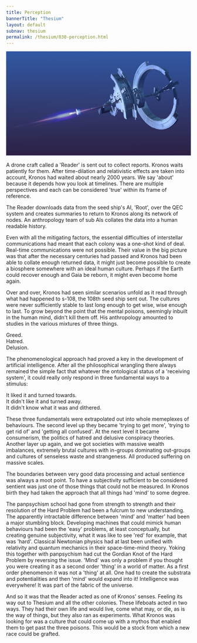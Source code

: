 ```yaml
---
title: Perception 
bannerTitle: "Thesium" 
layout: default 
subnav: thesium 
permalink: /thesium/030-perception.html
---
```

![planet buster - capn-damo deviantart.com](/assets/images/Thesium/planet-buster.jpg)

A drone craft called a 'Reader' is sent out to collect reports. Kronos
waits patiently for them. After time-dilation and relativistic effects
are taken into account, Kronos had waited about nearly 2000 years. We say 'about'
because it depends how you look at timelines. There are multiple
perspectives and each can be considered 'true' within its frame of
reference.  

The Reader downloads data from the seed ship's AI, 'Root', over the QEC
system and creates summaries to return to Kronos along its network of
nodes. An anthropology team of sub AIs collates the data into a human
readable history.  

Even with all the mitigating factors, the essential difficulties of
interstellar communications had meant that each colony was a one-shot
kind of deal. Real-time communications were not possible. Their value in
the big picture was that after the necessary centuries had passed and
Kronos had been able to collate enough returned data, it might just
become possible to create a biosphere somewhere with an ideal human
culture. Perhaps if the Earth could recover enough and Gaia be reborn,
it might even become home again.

Over and over, Kronos had seen similar scenarios unfold as it read through what
had happened to s-108, the 108th seed ship sent out. The cultures were never
sufficiently stable to last long enough to get wise, wise enough to last. To
grow beyond the point that the mental poisons, seemingly inbuilt in the
human mind, didn't kill them off. His anthropology amounted to studies in the
various mixtures of three things.

Greed.  
Hatred.  
Delusion.  

The phenomenological approach had proved a key in the development of
artificial intelligence. After all the philosophical wrangling there
always remained the simple fact that whatever the ontological status of
a 'receiving system', it could really only respond in three fundamental
ways to a stimulus:  

It liked it and turned towards.  
It didn't like it and turned away.  
It didn't know what it was and dithered.  

These three fundamentals were extrapolated out into whole memeplexes of
behaviours. The second level up they became 'trying to get more', 'trying to
get rid of' and 'getting all confused'. At the next level it became
consumerism, the politics of hatred and delusive conspiracy theories. Another
layer up again, and we got societies with massive wealth imbalances, extremely
brutal cultures with in-groups dominating out-groups and cultures of senseless
waste and strangeness. All produced suffering on massive scales.

The boundaries between very good data processing and actual sentience was
always a moot point. To have a subjectivity sufficient to be considered
sentient was just one of those things that could not be measured. In Kronos
birth they had taken the approach that all things had 'mind' to some degree.  

The panpsychism school had gone from strength to strength and their resolution
of the Hard Problem had been a fulcrum to new understanding. The apparently
intractable difference between 'mind' and 'matter' had been a major stumbling
block. Developing machines that could mimick human behaviours had been the
'easy' problems, at least conceptually, but creating genuine subjectivity, what
it was like to see 'red' for example, that was 'hard'. Classical Newtonian
physics had at last been unified with relativity and quantum mechanics in their
space-time-mind theory. Yoking this together with panpsychism had cut the
Gordian Knot of the Hard Problem by reversing the issue. 'Mind' was only a
problem if you thought you were creating it as a second order 'thing' in a
world of matter. As a first order phenomenon it was not a 'thing' at all. One
had to create the substrata and potentialities and then 'mind' would expand
into it! Intelligence was everywhere! It was part of the fabric of the
universe. 

And so it was that the Reader acted as one of Kronos' senses. Feeling its way
out to Thesium and all the other colonies. These lifeboats acted in two ways.
They had their own life and would live, come what may, or die, as is the way of
things, but they also ran as experiments. What Kronos was looking for was a
culture that could come up with a mythos that enabled them to get past the
three poisons. This would be a stock from which a new race could be grafted.

